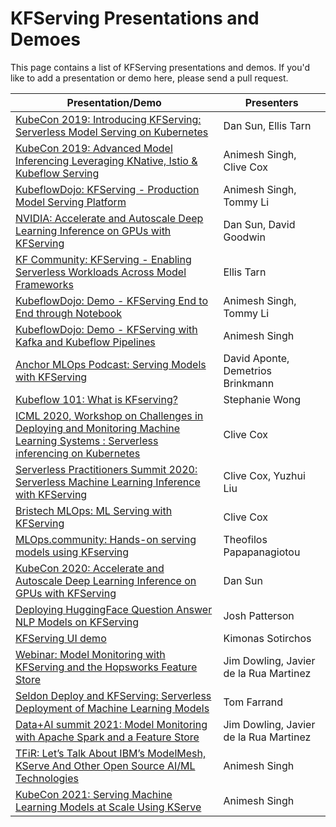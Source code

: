 # KFServing Presentations and Demoes

This page contains a list of KFServing presentations and demos. If you'd like to add a presentation or demo here, please send a pull request.

| Presentation/Demo | Presenters |
| ------------ | ------- |
| [KubeCon 2019: Introducing KFServing: Serverless Model Serving on Kubernetes](https://www.youtube.com/watch?v=saMkA4fIOH8) |Dan Sun, Ellis Tarn|
| [KubeCon 2019: Advanced Model Inferencing Leveraging KNative, Istio & Kubeflow Serving](https://www.youtube.com/watch?v=YaGASyU88dQ) | Animesh Singh, Clive Cox|
| [KubeflowDojo: KFServing - Production Model Serving Platform](https://www.youtube.com/watch?v=VN2htoRSUzY) |Animesh Singh, Tommy Li|
| [NVIDIA: Accelerate and Autoscale Deep Learning Inference on GPUs with KFServing](https://developer.nvidia.com/gtc/2020/video/s22459-vid) | Dan Sun, David Goodwin|
| [KF Community: KFServing - Enabling Serverless Workloads Across Model Frameworks](https://www.youtube.com/watch?v=hGIvlFADMhU) |Ellis Tarn|
| [KubeflowDojo: Demo - KFServing End to End through Notebook](https://www.youtube.com/watch?v=xg5ar6vSAXY) |Animesh Singh, Tommy Li|
| [KubeflowDojo: Demo - KFServing with Kafka and Kubeflow Pipelines](https://www.youtube.com/watch?v=sVs6gFUddII) |Animesh Singh|
| [Anchor MLOps Podcast: Serving Models with KFServing](https://anchor.fm/mlops/episodes/MLOps-Coffee-Sessions-1-Serving-Models-with-Kubeflow-efbht0) | David Aponte, Demetrios Brinkmann|
| [Kubeflow 101: What is KFserving?](https://www.youtube.com/watch?v=lj_X2ND2BBI) | Stephanie Wong |
| [ICML 2020, Workshop on Challenges in Deploying and Monitoring Machine Learning Systems : Serverless inferencing on Kubernetes](https://slideslive.com/38931706/serverless-inferencing-on-kubernetes?ref=account-folder-55868-folders) | Clive Cox |
| [Serverless Practitioners Summit 2020: Serverless Machine Learning Inference with KFServing](https://www.youtube.com/watch?v=HlKOOgY5OyA) | Clive Cox, Yuzhui Liu|
| [Bristech MLOps: ML Serving with KFServing](https://www.youtube.com/watch?v=7r6jTyH0dwo)| Clive Cox|
| [MLOps.community: Hands-on serving models using KFserving](https://www.youtube.com/watch?v=VtZ9LWyJPdc) | Theofilos Papapanagiotou |
| [KubeCon 2020: Accelerate and Autoscale Deep Learning Inference on GPUs with KFServing](https://www.youtube.com/watch?v=LX_AWimNOhU) | Dan Sun |
| [Deploying HuggingFace Question Answer NLP Models on KFServing](https://www.youtube.com/watch?v=nNzb09qAvlQ) | Josh Patterson |
| [KFServing UI demo](https://www.youtube.com/watch?v=L0cTPM4I8CU) | Kimonas Sotirchos |
| [Webinar: Model Monitoring with KFServing and the Hopsworks Feature Store](https://www.youtube.com/watch?v=_Be1lrm7utY) | Jim Dowling, Javier de la Rua Martinez|
| [Seldon Deploy and KFServing: Serverless Deployment of Machine Learning Models](https://www.youtube.com/watch?v=tRw5y3hZnq0) | Tom Farrand |
| [Data+AI summit 2021: Model Monitoring with Apache Spark and a Feature Store](https://www.youtube.com/watch?v=Wketw78QT9o) | Jim Dowling, Javier de la Rua Martinez|
| [TFiR: Let’s Talk About IBM’s ModelMesh, KServe And Other Open Source AI/ML Technologies](https://www.youtube.com/watch?v=0H-HvK8zIUI) | Animesh Singh |
| [KubeCon 2021: Serving Machine Learning Models at Scale Using KServe](https://www.youtube.com/watch?v=la3Y0lXuKRM) | Animesh Singh |
